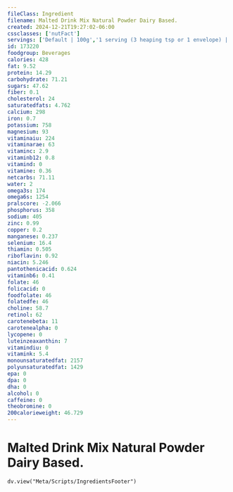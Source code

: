 ```yaml
---
fileClass: Ingredient
filename: Malted Drink Mix Natural Powder Dairy Based.
created: 2024-12-21T19:27:02-06:00
cssclasses: ['nutFact']
servings: ['Default | 100g','1 serving (3 heaping tsp or 1 envelope) | 21']
id: 173220
foodgroup: Beverages
calories: 428
fat: 9.52
protein: 14.29
carbohydrate: 71.21
sugars: 47.62
fiber: 0.1
cholesterol: 24
saturatedfats: 4.762
calcium: 298
iron: 0.7
potassium: 758
magnesium: 93
vitaminaiu: 224
vitaminarae: 63
vitaminc: 2.9
vitaminb12: 0.8
vitamind: 0
vitamine: 0.36
netcarbs: 71.11
water: 2
omega3s: 174
omega6s: 1254
pralscore: -2.066
phosphorus: 358
sodium: 405
zinc: 0.99
copper: 0.2
manganese: 0.237
selenium: 16.4
thiamin: 0.505
riboflavin: 0.92
niacin: 5.246
pantothenicacid: 0.624
vitaminb6: 0.41
folate: 46
folicacid: 0
foodfolate: 46
folatedfe: 46
choline: 58.7
retinol: 62
carotenebeta: 11
carotenealpha: 0
lycopene: 0
luteinzeaxanthin: 7
vitamindiu: 0
vitamink: 5.4
monounsaturatedfat: 2157
polyunsaturatedfat: 1429
epa: 0
dpa: 0
dha: 0
alcohol: 0
caffeine: 0
theobromine: 0
200calorieweight: 46.729
---
```


# Malted Drink Mix Natural Powder Dairy Based.

```dataviewjs
dv.view("Meta/Scripts/IngredientsFooter")
```
